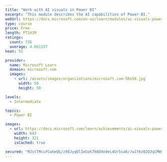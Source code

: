 ```yaml
---
title: "Work with AI visuals in Power BI"
excerpt: "This module describes the AI capabilities of Power BI."
webUrl: https://docs.microsoft.com/en-us/learn/modules/ai-visuals-power-bi/
type: course
price: Free
length: PT1H1M
ratings:
  count: 726
  average: 4.661157
heat: 51

provider:
  name: Microsoft Learn
  domain: microsoft.com
  images:
    - url: /assets/images/organizations/microsoft.com-50x50.jpg
      width: 50
      height: 50

levels:
  - Intermediate

topics:
  - Power BI

images:
  - url: https://docs.microsoft.com/learn/achievements/ai-visuals-power-bi-social.png
    width: 643
    height: 321
    isCached: true

secured: "MJstTMcufCwkeQG/z98JyqOlIeUzk7k6D4n9eL4Ur5sa8//w1t6z02Q3qCMWSMudvEzGYmPlJuIBKM2B2IwQ908t0d+c6xLqHk+mXi+F8dyFAh+qNqp0Js8yf+dQ8zOCohpXQ9ZCjfJTWxAs6aOsXeWlgHjeQa7u1gD+rb62sOrTjl1Qwwd1He4Cvi13rolzdpSQajUQq2PUP0YgwWfYcxOCqIdSC5Uhasq9WaSISPq8EswHQyvjD6b86TJBrsv3gFxm4QG0QsO2PH06a/zFmrKJSfaGqujAgiVt/VsBnFcBMJb6LaiHR4C9f0G4vmb0sE81F5VVItzsA1qqRIUcG2+5MV2CScEFxOkhIJk0RpI71Eqx7awXrgNQqh2dRBobV2ctwq5yla2lAC6JkRpgMoJXiiKSkrHqRpqwCpSRHLY=;M7hIo3JUXS+8Ybj2RPymWA=="
---
```



